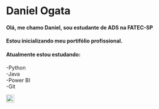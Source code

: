 
<!--
**dankogata/dankogata** is a ✨ _special_ ✨ repository because its `README.md` (this file) appears on your GitHub profile.

Here are some ideas to get you started:

- 🔭 I’m currently working on ...
- 🌱 I’m currently learning ...
- 👯 I’m looking to collaborate on ...
- 🤔 I’m looking for help with ...
- 💬 Ask me about ...
- 📫 How to reach me: ...
- 😄 Pronouns: ...
- ⚡ Fun fact: ...
-->
# Daniel Ogata
#### Olá, me chamo Daniel, sou estudante de ADS na FATEC-SP 
#### Estou inicializando meu portifólio profissional.
#### Atualmente estou estudando:

-Python    
-Java          
-Power BI         
-Git        
   
<a target="_blank" href="https://www.linkedin.com/in/daniel-kenji-ogata/">
  <img align="left" alt="LinkdeIN" width="22px" src="https://cdn.jsdelivr.net/npm/simple-icons@v3/icons/linkedin.svg" />
</a> 
